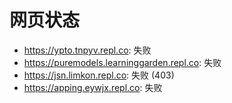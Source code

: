 # 网页状态
- https://ypto.tnpyv.repl.co: 失败
- https://puremodels.learninggarden.repl.co: 失败
- https://jsn.limkon.repl.co: 失败 (403)
- https://apping.eywjx.repl.co: 失败
